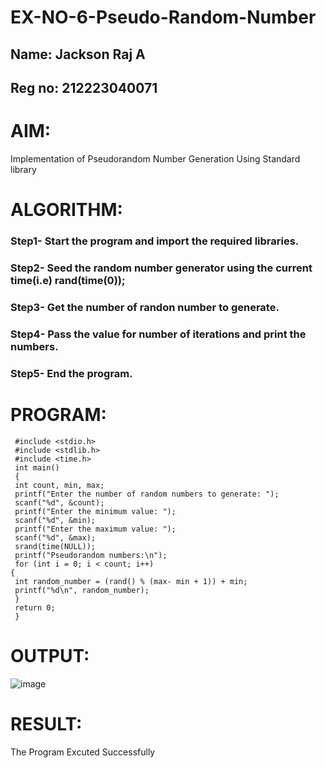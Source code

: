 # EX-NO-6-Pseudo-Random-Number
## Name: Jackson Raj A
## Reg no: 212223040071

# AIM: 
Implementation of Pseudorandom Number Generation Using Standard library

# ALGORITHM:
### Step1- Start the program and import the required libraries.
### Step2- Seed the random number generator using the current time(i.e) rand(time(0));
### Step3- Get the number of randon number to generate.
### Step4- Pass the value for number of iterations and print the numbers.
### Step5- End the program.

# PROGRAM:
```
 #include <stdio.h>
 #include <stdlib.h>
 #include <time.h>
 int main()
 {
 int count, min, max;
 printf("Enter the number of random numbers to generate: ");
 scanf("%d", &count);
 printf("Enter the minimum value: ");
 scanf("%d", &min);
 printf("Enter the maximum value: ");
 scanf("%d", &max);
 srand(time(NULL));
 printf("Pseudorandom numbers:\n");
 for (int i = 0; i < count; i++)
{
 int random_number = (rand() % (max- min + 1)) + min;
 printf("%d\n", random_number);
 }
 return 0;
 }
```

# OUTPUT:

![image](https://github.com/user-attachments/assets/b6edf87a-4095-4b89-b1eb-467929738932)


# RESULT:
The Program Excuted Successfully
